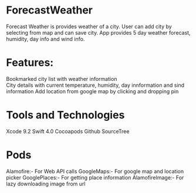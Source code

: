 # ForecastWeather
Forecast Weather is provides weather of a city. User can add city by selecting from map and can save city. App provides 5 day weather forecast, humidity, day info and wind info.

# Features:
Bookmarked city list with weather information <br />
City details with current temperature, humidity, day innformation and sind information
Add location from google map by clicking and dropping pin

# Tools and Technologies
Xcode 9.2
Swift 4.0
Cocoapods
Github
SourceTree

# Pods
Alamofire:- For Web API calls
GoogleMaps:- For google map and location picker
GooglePlaces:- For getting place information
AlamofireImage:- For lazy downloading image from url  


